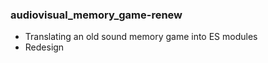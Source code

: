 ### audiovisual_memory_game-renew

- Translating an old sound memory game into ES modules
- Redesign